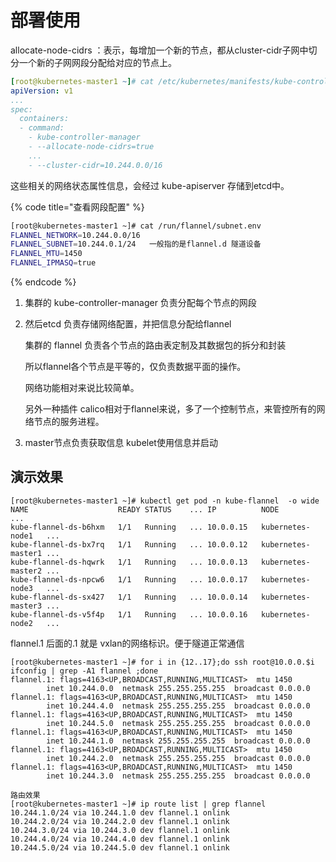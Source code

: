 # 部署使用

allocate-node-cidrs ：表示，每增加一个新的节点，都从cluster-cidr子网中切分一个新的子网网段分配给对应的节点上。

```yaml
[root@kubernetes-master1 ~]# cat /etc/kubernetes/manifests/kube-controller-manager.yaml
apiVersion: v1
...
spec:
  containers:
  - command:
    - kube-controller-manager
    - --allocate-node-cidrs=true                
    ...
    - --cluster-cidr=10.244.0.0/16
```

这些相关的网络状态属性信息，会经过 kube-apiserver 存储到etcd中。

{% code title="查看网段配置" %}
```bash
[root@kubernetes-master1 ~]# cat /run/flannel/subnet.env
FLANNEL_NETWORK=10.244.0.0/16
FLANNEL_SUBNET=10.244.0.1/24   一般指的是flannel.d 隧道设备
FLANNEL_MTU=1450
FLANNEL_IPMASQ=true 
```
{% endcode %}

1. 集群的 kube-controller-manager 负责分配每个节点的网段
2.  然后etcd 负责存储网络配置，并把信息分配给flannel

    集群的 flannel 负责各个节点的路由表定制及其数据包的拆分和封装

    所以flannel各个节点是平等的，仅负责数据平面的操作。

    网络功能相对来说比较简单。

    另外一种插件 calico相对于flannel来说，多了一个控制节点，来管控所有的网络节点的服务进程。
3. master节点负责获取信息 kubelet使用信息并启动

## 演示效果

```
[root@kubernetes-master1 ~]# kubectl get pod -n kube-flannel  -o wide
NAME                    READY STATUS    ... IP          NODE               ...
kube-flannel-ds-b6hxm   1/1   Running   ... 10.0.0.15   kubernetes-node1   ...
kube-flannel-ds-bx7rq   1/1   Running   ... 10.0.0.12   kubernetes-master1 ...
kube-flannel-ds-hqwrk   1/1   Running   ... 10.0.0.13   kubernetes-master2 ...
kube-flannel-ds-npcw6   1/1   Running   ... 10.0.0.17   kubernetes-node3   ...
kube-flannel-ds-sx427   1/1   Running   ... 10.0.0.14   kubernetes-master3 ...
kube-flannel-ds-v5f4p   1/1   Running   ... 10.0.0.16   kubernetes-node2   ...
```

flannel.1 后面的.1 就是 vxlan的网络标识。便于隧道正常通信

```
[root@kubernetes-master1 ~]# for i in {12..17};do ssh root@10.0.0.$i ifconfig | grep -A1 flannel ;done
flannel.1: flags=4163<UP,BROADCAST,RUNNING,MULTICAST>  mtu 1450
        inet 10.244.0.0  netmask 255.255.255.255  broadcast 0.0.0.0
flannel.1: flags=4163<UP,BROADCAST,RUNNING,MULTICAST>  mtu 1450
        inet 10.244.4.0  netmask 255.255.255.255  broadcast 0.0.0.0
flannel.1: flags=4163<UP,BROADCAST,RUNNING,MULTICAST>  mtu 1450
        inet 10.244.5.0  netmask 255.255.255.255  broadcast 0.0.0.0
flannel.1: flags=4163<UP,BROADCAST,RUNNING,MULTICAST>  mtu 1450
        inet 10.244.1.0  netmask 255.255.255.255  broadcast 0.0.0.0
flannel.1: flags=4163<UP,BROADCAST,RUNNING,MULTICAST>  mtu 1450
        inet 10.244.2.0  netmask 255.255.255.255  broadcast 0.0.0.0
flannel.1: flags=4163<UP,BROADCAST,RUNNING,MULTICAST>  mtu 1450
        inet 10.244.3.0  netmask 255.255.255.255  broadcast 0.0.0.0
```

```
路由效果
[root@kubernetes-master1 ~]# ip route list | grep flannel
10.244.1.0/24 via 10.244.1.0 dev flannel.1 onlink
10.244.2.0/24 via 10.244.2.0 dev flannel.1 onlink
10.244.3.0/24 via 10.244.3.0 dev flannel.1 onlink
10.244.4.0/24 via 10.244.4.0 dev flannel.1 onlink
10.244.5.0/24 via 10.244.5.0 dev flannel.1 onlink
```
